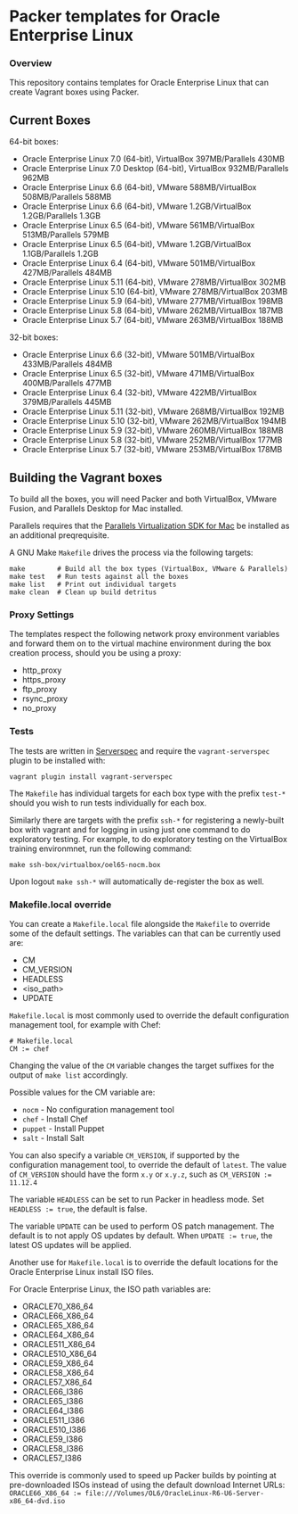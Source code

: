 # Packer templates for Oracle Enterprise Linux

### Overview

This repository contains templates for Oracle Enterprise Linux that can create
Vagrant boxes using Packer.

## Current Boxes

64-bit boxes:

* Oracle Enterprise Linux 7.0 (64-bit), VirtualBox 397MB/Parallels 430MB
* Oracle Enterprise Linux 7.0 Desktop (64-bit), VirtualBox 932MB/Parallels 962MB
* Oracle Enterprise Linux 6.6 (64-bit), VMware 588MB/VirtualBox 508MB/Parallels 588MB
* Oracle Enterprise Linux 6.6 (64-bit), VMware 1.2GB/VirtualBox 1.2GB/Parallels 1.3GB
* Oracle Enterprise Linux 6.5 (64-bit), VMware 561MB/VirtualBox 513MB/Parallels 579MB
* Oracle Enterprise Linux 6.5 (64-bit), VMware 1.2GB/VirtualBox 1.1GB/Parallels 1.2GB
* Oracle Enterprise Linux 6.4 (64-bit), VMware 501MB/VirtualBox 427MB/Parallels 484MB
* Oracle Enterprise Linux 5.11 (64-bit), VMware 278MB/VirtualBox 302MB
* Oracle Enterprise Linux 5.10 (64-bit), VMware 278MB/VirtualBox 203MB
* Oracle Enterprise Linux 5.9 (64-bit), VMware 277MB/VirtualBox 198MB
* Oracle Enterprise Linux 5.8 (64-bit), VMware 262MB/VirtualBox 187MB
* Oracle Enterprise Linux 5.7 (64-bit), VMware 263MB/VirtualBox 188MB

32-bit boxes:

* Oracle Enterprise Linux 6.6 (32-bit), VMware 501MB/VirtualBox 433MB/Parallels 484MB
* Oracle Enterprise Linux 6.5 (32-bit), VMware 471MB/VirtualBox 400MB/Parallels 477MB
* Oracle Enterprise Linux 6.4 (32-bit), VMware 422MB/VirtualBox 379MB/Parallels 445MB
* Oracle Enterprise Linux 5.11 (32-bit), VMware 268MB/VirtualBox 192MB
* Oracle Enterprise Linux 5.10 (32-bit), VMware 262MB/VirtualBox 194MB
* Oracle Enterprise Linux 5.9 (32-bit), VMware 260MB/VirtualBox 188MB
* Oracle Enterprise Linux 5.8 (32-bit), VMware 252MB/VirtualBox 177MB
* Oracle Enterprise Linux 5.7 (32-bit), VMware 253MB/VirtualBox 178MB

## Building the Vagrant boxes

To build all the boxes, you will need Packer and both VirtualBox, VMware
Fusion, and Parallels Desktop for Mac installed.

Parallels requires that the
[Parallels Virtualization SDK for Mac](http://ww.parallels.com/downloads/desktop)
be installed as an additional preqrequisite.

A GNU Make `Makefile` drives the process via the following targets:

    make        # Build all the box types (VirtualBox, VMware & Parallels)
    make test   # Run tests against all the boxes
    make list   # Print out individual targets
    make clean  # Clean up build detritus

### Proxy Settings

The templates respect the following network proxy environment variables
and forward them on to the virtual machine environment during the box creation
process, should you be using a proxy:

* http_proxy
* https_proxy
* ftp_proxy
* rsync_proxy
* no_proxy

### Tests

The tests are written in [Serverspec](http://serverspec.org) and require the
`vagrant-serverspec` plugin to be installed with:

    vagrant plugin install vagrant-serverspec

The `Makefile` has individual targets for each box type with the prefix
`test-*` should you wish to run tests individually for each box.

Similarly there are targets with the prefix `ssh-*` for registering a
newly-built box with vagrant and for logging in using just one command to
do exploratory testing.  For example, to do exploratory testing
on the VirtualBox training environmnet, run the following command:

    make ssh-box/virtualbox/oel65-nocm.box

Upon logout `make ssh-*` will automatically de-register the box as well.

### Makefile.local override

You can create a `Makefile.local` file alongside the `Makefile` to override
some of the default settings.  The variables can that can be currently
used are:

* CM
* CM_VERSION
* HEADLESS
* \<iso_path\>
* UPDATE

`Makefile.local` is most commonly used to override the default configuration
management tool, for example with Chef:

    # Makefile.local
    CM := chef

Changing the value of the `CM` variable changes the target suffixes for
the output of `make list` accordingly.

Possible values for the CM variable are:

* `nocm` - No configuration management tool
* `chef` - Install Chef
* `puppet` - Install Puppet
* `salt`  - Install Salt

You can also specify a variable `CM_VERSION`, if supported by the
configuration management tool, to override the default of `latest`.
The value of `CM_VERSION` should have the form `x.y` or `x.y.z`,
such as `CM_VERSION := 11.12.4`

The variable `HEADLESS` can be set to run Packer in headless mode.
Set `HEADLESS := true`, the default is false.

The variable `UPDATE` can be used to perform OS patch management.  The
default is to not apply OS updates by default.  When `UPDATE := true`,
the latest OS updates will be applied.

Another use for `Makefile.local` is to override the default locations
for the Oracle Enterprise Linux install ISO files.

For Oracle Enterprise Linux, the ISO path variables are:

* ORACLE70_X86_64
* ORACLE66_X86_64
* ORACLE65_X86_64
* ORACLE64_X86_64
* ORACLE511_X86_64
* ORACLE510_X86_64
* ORACLE59_X86_64
* ORACLE58_X86_64
* ORACLE57_X86_64
* ORACLE66_I386
* ORACLE65_I386
* ORACLE64_I386
* ORACLE511_I386
* ORACLE510_I386
* ORACLE59_I386
* ORACLE58_I386
* ORACLE57_I386

This override is commonly used to speed up Packer builds by
pointing at pre-downloaded ISOs instead of using the default
download Internet URLs:
`ORACLE66_X86_64 := file:///Volumes/OL6/OracleLinux-R6-U6-Server-x86_64-dvd.iso`
